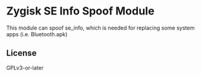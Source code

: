# Zygisk SE Info Spoof Module
This module can spoof se_info, which is needed for replacing some system apps (i.e. Bluetooth.apk)

## License
GPLv3-or-later
